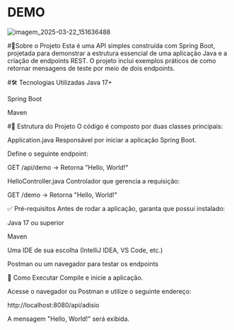 # DEMO
![imagem_2025-03-22_151636488](https://github.com/user-attachments/assets/e4c7ce8e-5407-495d-b44e-4ea19c2b73f4)

#📌Sobre o Projeto
Esta é uma API simples construída com Spring Boot, projetada para demonstrar a estrutura essencial de uma aplicação Java e a criação de endpoints REST. O projeto inclui exemplos práticos de como retornar mensagens de teste por meio de dois endpoints.

#🛠️ Tecnologias Utilizadas
Java 17+

Spring Boot

Maven

#📂 Estrutura do Projeto
O código é composto por duas classes principais:

Application.java
Responsável por iniciar a aplicação Spring Boot.

Define o seguinte endpoint:

GET /api/demo → Retorna "Hello, World!"

HelloController.java
Controlador que gerencia a requisição:

GET /demo → Retorna "Hello, World!"

✅ Pré-requisitos
Antes de rodar a aplicação, garanta que possui instalado:

Java 17 ou superior

Maven

Uma IDE de sua escolha (IntelliJ IDEA, VS Code, etc.)

Postman ou um navegador para testar os endpoints

🚀 Como Executar
Compile e inicie a aplicação.

Acesse o navegador ou Postman e utilize o seguinte endereço:

http://localhost:8080/api/adisio

A mensagem "Hello, World!" será exibida.

